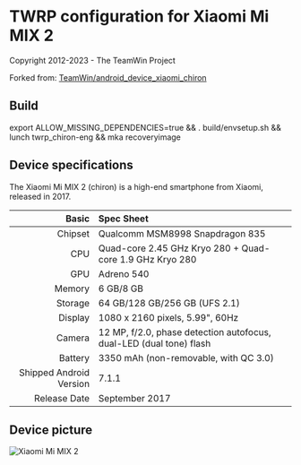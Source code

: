 TWRP configuration for Xiaomi Mi MIX 2
===

Copyright 2012-2023 - The TeamWin Project

Forked from: [TeamWin/android_device_xiaomi_chiron](https://github.com/TeamWin/android_device_xiaomi_chiron)

## Build

export ALLOW_MISSING_DEPENDENCIES=true && . build/envsetup.sh && lunch twrp_chiron-eng && mka recoveryimage

## Device specifications

The Xiaomi Mi MIX 2 (chiron) is a high-end smartphone from Xiaomi, released in 2017.

Basic | Spec Sheet
---:|:---
Chipset | Qualcomm MSM8998 Snapdragon 835
CPU | Quad-core 2.45 GHz Kryo 280 + Quad-core 1.9 GHz Kryo 280
GPU | Adreno 540
Memory | 6 GB/8 GB
Storage | 64 GB/128 GB/256 GB (UFS 2.1)
Display | 1080 x 2160 pixels, 5.99", 60Hz
Camera | 12 MP, f/2.0, phase detection autofocus, dual-LED (dual tone) flash
Battery | 3350 mAh (non-removable, with QC 3.0)
Shipped Android Version | 7.1.1
Release Date | September 2017

## Device picture

![Xiaomi Mi MIX 2](https://i8.mifile.cn/a1/pms_1505401464.03824312!560x560.jpg "Xiaomi Mi MIX 2 in black")
